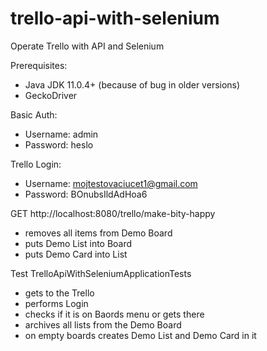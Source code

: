 # trello-api-with-selenium
Operate Trello with API and Selenium

Prerequisites:
- Java JDK 11.0.4+ (because of bug in older versions)
- GeckoDriver


Basic Auth:
- Username: admin
- Password: heslo

Trello Login:
- Username: mojtestovaciucet1@gmail.com
- Password: BOnubsIldAdHoa6

GET http://localhost:8080/trello/make-bity-happy
- removes all items from Demo Board
- puts Demo List into Board
- puts Demo Card into List

Test TrelloApiWithSeleniumApplicationTests
- gets to the Trello
- performs Login
- checks if it is on Baords menu or gets there
- archives all lists from the Demo Board
- on empty boards creates Demo List and Demo Card in it